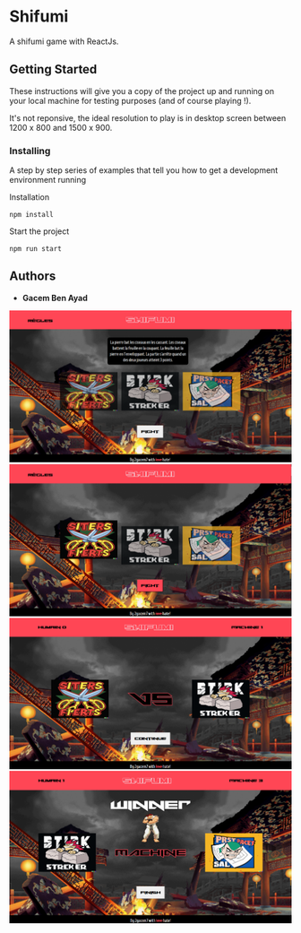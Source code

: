 # Shifumi

A shifumi game with ReactJs.

## Getting Started

These instructions will give you a copy of the project up and running on
your local machine for testing purposes (and of course playing !). 

It's not reponsive, the ideal resolution to play is in desktop screen between 1200 x 800 and 1500 x 900. 


### Installing

A step by step series of examples that tell you how to get a development
environment running

Installation

    npm install

Start the project

    npm run start

## Authors

  - **Gacem Ben Ayad**
    
<img src="Home.png" width="800"/>
<img src="Selection.png" width="800"/>
<img src="Combat.png" width="800"/>
<img src="Fini.png" width="800"/>
